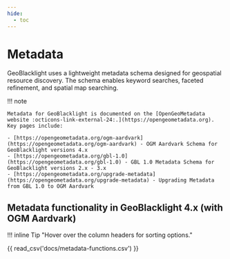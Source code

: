 ```yaml
---
hide:
  - toc
---
```

# Metadata

GeoBlacklight uses a lightweight metadata schema designed for geospatial resource discovery. The schema enables keyword searches, faceted refinement, and spatial map searching.

!!! note

	Metadata for GeoBlacklight is documented on the [OpenGeoMetadata website :octicons-link-external-24:.](https://opengeometadata.org). Key pages include:
    
    - [https://opengeometadata.org/ogm-aardvark](https://opengeometadata.org/ogm-aardvark) - OGM Aardvark Schema for GeoBlacklight versions 4.x
    - [https://opengeometadata.org/gbl-1.0](https://opengeometadata.org/gbl-1.0) - GBL 1.0 Metadata Schema for GeoBlacklight versions 2.x - 3.x
    - [https://opengeometadata.org/upgrade-metadata](https://opengeometadata.org/upgrade-metadata) - Upgrading Metadata from GBL 1.0 to OGM Aardvark

## Metadata functionality in GeoBlacklight 4.x (with OGM Aardvark)

!!! inline Tip "Hover over the column headers for sorting options."
	

{{ read_csv('docs/metadata-functions.csv') }}
